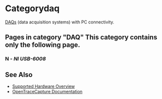 # Categorydaq
[DAQs](https://en.wikipedia.org/wiki/Data_acquisition) (data acquisition systems) with PC connectivity.
## Pages in category "DAQ" This category contains only the following page.
### N \- *NI USB-6008*
## See Also
- [Supported Hardware Overview](../supported-hardware.md)
- [OpenTraceCapture Documentation](../../opentracecapture/overview.md)
